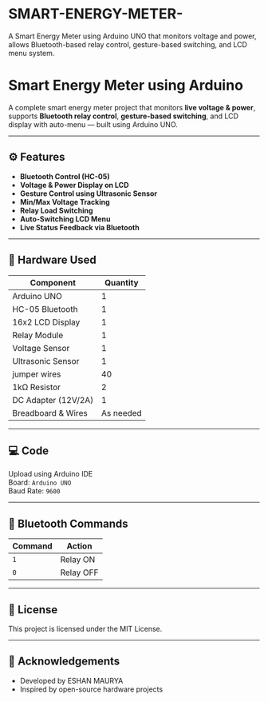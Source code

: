 # SMART-ENERGY-METER-
A Smart Energy Meter using Arduino UNO that monitors voltage and power, allows Bluetooth-based relay control, gesture-based switching,  and LCD menu system.
#  Smart Energy Meter using Arduino

A complete smart energy meter project that monitors **live voltage & power**, supports **Bluetooth relay control**, **gesture-based switching**, and LCD display with auto-menu — built using Arduino UNO.

---

## ⚙️ Features

-  **Bluetooth Control (HC-05)**
- **Voltage & Power Display on LCD**
-  **Gesture Control using Ultrasonic Sensor**
-  **Min/Max Voltage Tracking**
-  **Relay Load Switching**
- **Auto-Switching LCD Menu**
-  **Live Status Feedback via Bluetooth**

---

## 🧰 Hardware Used

| Component            | Quantity |
|----------------------|----------|
| Arduino UNO          | 1        |
| HC-05 Bluetooth      | 1        |
| 16x2 LCD Display     | 1        |
| Relay Module         | 1        |
| Voltage Sensor       | 1        |
| Ultrasonic Sensor    | 1        |
| jumper wires         | 40       |
| 1kΩ Resistor         | 2        |
| DC Adapter (12V/2A)  | 1        |
| Breadboard & Wires   | As needed |

---


## 💻 Code

Upload using Arduino IDE  
Board: `Arduino UNO`  
Baud Rate: `9600`

---

## 📱 Bluetooth Commands

| Command | Action         |
|---------|----------------|
| `1`     | Relay ON       |
| `0`     | Relay OFF      |


---

## 📜 License

This project is licensed under the MIT License.

---

## 🙌 Acknowledgements

- Developed by ESHAN MAURYA
- Inspired by open-source hardware projects
